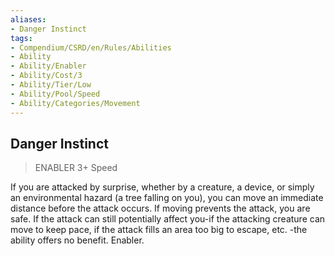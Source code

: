 ```yaml
---
aliases:
- Danger Instinct
tags:
- Compendium/CSRD/en/Rules/Abilities
- Ability
- Ability/Enabler
- Ability/Cost/3
- Ability/Tier/Low
- Ability/Pool/Speed
- Ability/Categories/Movement
---
```


  
## Danger Instinct  
>ENABLER 3+  Speed  
  
If you are attacked by surprise, whether by a creature, a device, or simply an environmental hazard (a tree falling on you), you can move an immediate distance before the attack occurs. If moving prevents the attack, you are safe. If the attack can still potentially affect you-if the attacking creature can move to keep pace, if the attack fills an area too big to escape, etc. -the ability offers no benefit. Enabler.